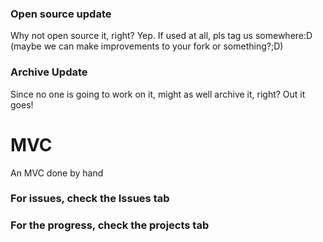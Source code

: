 ### Open source update
Why not open source it, right? Yep. If used at all, pls tag us somewhere:D (maybe we can make improvements to your fork or something?;D)

### Archive Update
Since no one is going to work on it, might as well archive it, right? 
Out it goes!
# MVC
An MVC done by hand
### For issues, check the Issues tab
### For the progress, check the projects tab
